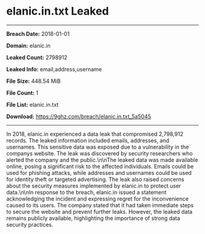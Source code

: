 # elanic.in.txt Leaked

------------
**Breach Date:** 2018-01-01

**Domain:** elanic.in

**Leaked Count:** 2798912

**Leaked Info:** email,address,username

**File Size:** 448.54 MiB

**File Count:** 1

**File List:** elanic.in.txt

**Download:** https://9ghz.com/breach/elanic.in.txt_5a5045

------------
In 2018, elanic.in experienced a data leak that compromised 2,798,912 records. The leaked information included emails, addresses, and usernames. This sensitive data was exposed due to a vulnerability in the companys website. The leak was discovered by security researchers who alerted the company and the public.\n\nThe leaked data was made available online, posing a significant risk to the affected individuals. Emails could be used for phishing attacks, while addresses and usernames could be used for identity theft or targeted advertising. The leak also raised concerns about the security measures implemented by elanic.in to protect user data.\n\nIn response to the breach, elanic.in issued a statement acknowledging the incident and expressing regret for the inconvenience caused to its users. The company stated that it had taken immediate steps to secure the website and prevent further leaks. However, the leaked data remains publicly available, highlighting the importance of strong data security practices.
